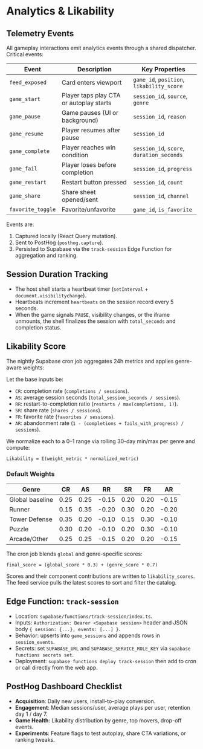 # Analytics & Likability

## Telemetry Events
All gameplay interactions emit analytics events through a shared dispatcher. Critical events:

| Event | Description | Key Properties |
|-------|-------------|----------------|
| `feed_exposed` | Card enters viewport | `game_id`, `position`, `likability_score` |
| `game_start` | Player taps play CTA or autoplay starts | `session_id`, `source`, `genre` |
| `game_pause` | Game pauses (UI or background) | `session_id`, `reason` |
| `game_resume` | Player resumes after pause | `session_id` |
| `game_complete` | Player reaches win condition | `session_id`, `score`, `duration_seconds` |
| `game_fail` | Player loses before completion | `session_id`, `progress` |
| `game_restart` | Restart button pressed | `session_id`, `count` |
| `game_share` | Share sheet opened/sent | `session_id`, `channel` |
| `favorite_toggle` | Favorite/unfavorite | `game_id`, `is_favorite` |

Events are:
1. Captured locally (React Query mutation).
2. Sent to PostHog (`posthog.capture`).
3. Persisted to Supabase via the `track-session` Edge Function for aggregation and ranking.

## Session Duration Tracking
- The host shell starts a heartbeat timer (`setInterval` + `document.visibilitychange`).
- Heartbeats increment `heartbeats` on the session record every 5 seconds.
- When the game signals `PAUSE`, visibility changes, or the iframe unmounts, the shell finalizes the session with `total_seconds` and completion status.

## Likability Score
The nightly Supabase cron job aggregates 24h metrics and applies genre-aware weights:

Let the base inputs be:
- `CR`: completion rate (`completions / sessions`).
- `AS`: average session seconds (`total_session_seconds / sessions`).
- `RR`: restart-to-completion ratio (`restarts / max(completions, 1)`).
- `SR`: share rate (`shares / sessions`).
- `FR`: favorite rate (`favorites / sessions`).
- `AR`: abandonment rate (`1 - (completions + fails_with_progress) / sessions`).

We normalize each to a 0–1 range via rolling 30-day min/max per genre and compute:

```
Likability = Σ(weight_metric * normalized_metric)
```

### Default Weights
| Genre | CR | AS | RR | SR | FR | AR |
|-------|----|----|----|----|----|----|
| Global baseline | 0.25 | 0.25 | -0.15 | 0.20 | 0.20 | -0.15 |
| Runner | 0.15 | 0.35 | -0.20 | 0.30 | 0.20 | -0.20 |
| Tower Defense | 0.35 | 0.20 | -0.10 | 0.15 | 0.30 | -0.10 |
| Puzzle | 0.30 | 0.20 | -0.10 | 0.20 | 0.30 | -0.10 |
| Arcade/Other | 0.25 | 0.25 | -0.15 | 0.20 | 0.20 | -0.15 |

The cron job blends `global` and genre-specific scores:

```
final_score = (global_score * 0.3) + (genre_score * 0.7)
```

Scores and their component contributions are written to `likability_scores`. The feed service pulls the latest scores to sort and filter the catalog.

## Edge Function: `track-session`
- Location: `supabase/functions/track-session/index.ts`.
- Inputs: `Authorization: Bearer <Supabase session>` header and JSON body `{ session: {...}, events: [...] }`.
- Behavior: upserts into `game_sessions` and appends rows in `session_events`.
- Secrets: set `SUPABASE_URL` and `SUPABASE_SERVICE_ROLE_KEY` via `supabase functions secrets set`.
- Deployment: `supabase functions deploy track-session` then add to cron or call directly from the web app.

## PostHog Dashboard Checklist
- **Acquisition**: Daily new users, install-to-play conversion.
- **Engagement**: Median sessions/user, average plays per user, retention day 1 / day 7.
- **Game Health**: Likability distribution by genre, top movers, drop-off events.
- **Experiments**: Feature flags to test autoplay, share CTA variations, or ranking tweaks.
